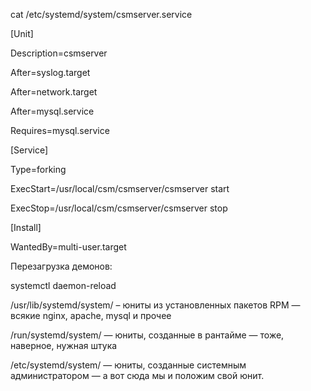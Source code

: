 cat /etc/systemd/system/csmserver.service

[Unit]

Description=csmserver

After=syslog.target

After=network.target

After=mysql.service

Requires=mysql.service

[Service]

Type=forking

ExecStart=/usr/local/csm/csmserver/csmserver start

ExecStop=/usr/local/csm/csmserver/csmserver stop

[Install]

WantedBy=multi-user.target 

Перезагрузка демонов:

systemctl daemon-reload

/usr/lib/systemd/system/ – юниты из установленных пакетов RPM — всякие nginx, apache, mysql и прочее

/run/systemd/system/ — юниты, созданные в рантайме — тоже, наверное, нужная штука

/etc/systemd/system/ — юниты, созданные системным администратором — а вот сюда мы и положим свой юнит.